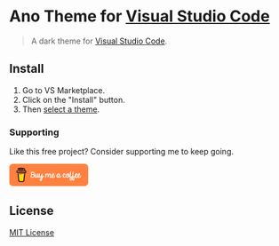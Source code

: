# Ano Theme for [Visual Studio Code](http://code.visualstudio.com)

> A dark theme for [Visual Studio Code](http://code.visualstudio.com).

## Install

1. Go to VS Marketplace.
2. Click on the "Install" button.
3. Then [select a theme](https://code.visualstudio.com/docs/getstarted/themes#_selecting-the-color-theme).

### Supporting

Like this free project? Consider supporting me to keep going.

<a href="https://www.buymeacoffee.com/lifinhime" target="_blank"><img src="icons/buymeacoffee-orange.svg" alt="Buy Me A Coffee" style="height: 40px !important;width: 140p !important;"></a>

## License

[MIT License](./LICENSE)
